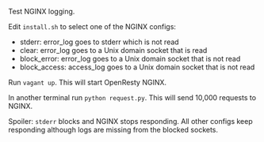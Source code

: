 Test NGINX logging.

Edit `install.sh` to select one of the NGINX configs:

* stderr: error_log goes to stderr which is not read
* clear: error_log goes to a Unix domain socket that is read
* block_error: error_log goes to a Unix domain socket that is not read
* block_access: access_log goes to a Unix domain socket that is not read

Run `vagant up`. This will start OpenResty NGINX.

In another terminal run `python request.py`. This will send 10,000 requests to
NGINX.

Spoiler: `stderr` blocks and NGINX stops responding. All other configs keep
responding although logs are missing from the blocked sockets.


